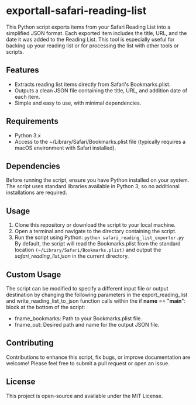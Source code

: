 # exportall-safari-reading-list

This Python script exports items from your Safari Reading List into a simplified JSON format. Each exported item includes the title, URL, and the date it was added to the Reading List. This tool is especially useful for backing up your reading list or for processing the list with other tools or scripts.

## Features
* Extracts reading list items directly from Safari's Bookmarks.plist.
* Outputs a clean JSON file containing the title, URL, and addition date of each item.
* Simple and easy to use, with minimal dependencies.

## Requirements
* Python 3.x
* Access to the ~/Library/Safari/Bookmarks.plist file (typically requires a macOS environment with Safari installed).

## Dependencies
Before running the script, ensure you have Python installed on your system. The script uses standard libraries available in Python 3, so no additional installations are required.

## Usage
1. Clone this repository or download the script to your local machine.
2. Open a terminal and navigate to the directory containing the script.
3. Run the script using Python:
`python safari_reading_list_exporter.py`
By default, the script will read the Bookmarks.plist from the standard location `(~/Library/Safari/Bookmarks.plist)` and output the *safari_reading_list.json* in the current directory.

## Custom Usage
The script can be modified to specify a different input file or output destination by changing the following parameters in the export_reading_list and write_reading_list_to_json function calls within the if __name__ == "__main__": block at the bottom of the script:

* fname_bookmarks: Path to your Bookmarks.plist file.
* fname_out: Desired path and name for the output JSON file.

## Contributing
Contributions to enhance this script, fix bugs, or improve documentation are welcome! Please feel free to submit a pull request or open an issue.

## License
This project is open-source and available under the MIT License.
